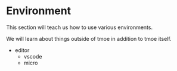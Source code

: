 # Environment

This section will teach us how to use various environments.

We will learn about things outside of tmoe in addition to tmoe itself.

- editor
  - vscode
  - micro
